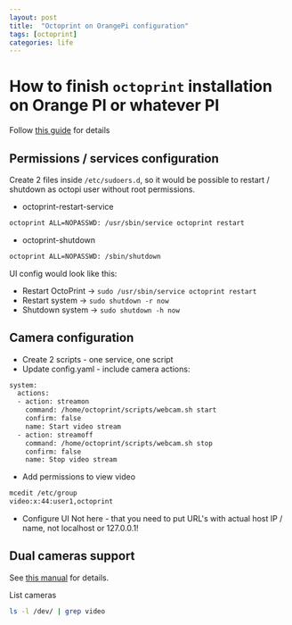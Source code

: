 ```yaml
---
layout: post
title:  "Octoprint on OrangePi configuration"
tags: [octoprint]
categories: life
---
```


# How to finish `octoprint` installation on Orange PI or whatever PI
Follow [this guide][orangepi-octoprint] for details


## Permissions / services configuration
Create 2 files inside `/etc/sudoers.d`, so it would be possible to restart / shutdown as octopi user without root permissions.

* octoprint-restart-service
```bash
octoprint ALL=NOPASSWD: /usr/sbin/service octoprint restart
```

* octoprint-shutdown
```bash
octoprint ALL=NOPASSWD: /sbin/shutdown
```

UI config would look like this:
* Restart OctoPrint -> `sudo /usr/sbin/service octoprint restart`
* Restart system    -> `sudo shutdown -r now`
* Shutdown system   -> `sudo shutdown -h now`

## Camera configuration
* Create 2 scripts - one service, one script
* Update config.yaml - include camera actions:
```bash
system:
  actions:
  - action: streamon
    command: /home/octoprint/scripts/webcam.sh start
    confirm: false
    name: Start video stream
  - action: streamoff
    command: /home/octoprint/scripts/webcam.sh stop
    confirm: false
    name: Stop video stream
```

* Add permissions to view video
```bash
mcedit /etc/group
video:x:44:user1,octoprint
```

* Configure UI
Not here - that you need to put URL's with actual host IP / name, not localhost or 127.0.0.1!

## Dual cameras support
See [this manual][multiple-cameras-support] for details.

List cameras
```bash
ls -l /dev/ | grep video
```


[orangepi-octoprint]: https://www.iot-experiments.com/orange-pi-zero-and-webcam-for-octoprint/
[multiple-cameras-support]: https://printoid.net/2017/04/29/trick-12-support-two-cameras-in-printoid-premium/